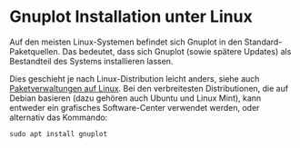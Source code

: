 # Gnuplot Installation unter Linux

Auf den meisten Linux-Systemen befindet sich Gnuplot in den Standard-Paketquellen. Das bedeutet, dass sich Gnuplot (sowie spätere Updates) als Bestandteil des Systems installieren lassen. 

Dies geschieht je nach Linux-Distribution leicht anders, siehe auch [Paketverwaltungen auf Linux](./ZZ_Paketverwaltungen_Linux.md). Bei den verbreitesten Distributionen, die auf Debian basieren (dazu gehören auch Ubuntu und Linux Mint), kann entweder ein grafisches Software-Center verwendet werden, oder alternativ das Kommando:
```shell
sudo apt install gnuplot
```
